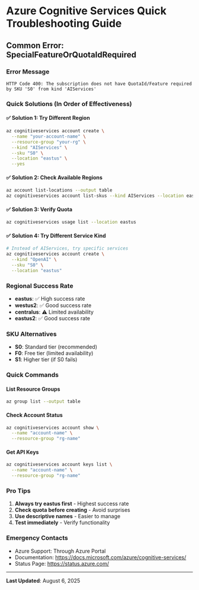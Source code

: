 # Azure Cognitive Services Quick Troubleshooting Guide

## Common Error: SpecialFeatureOrQuotaIdRequired

### Error Message
```
HTTP Code 400: The subscription does not have QuotaId/Feature required by SKU 'S0' from kind 'AIServices'
```

### Quick Solutions (In Order of Effectiveness)

#### ✅ Solution 1: Try Different Region
```bash
az cognitiveservices account create \
  --name "your-account-name" \
  --resource-group "your-rg" \
  --kind "AIServices" \
  --sku "S0" \
  --location "eastus" \
  --yes
```

#### ✅ Solution 2: Check Available Regions
```bash
az account list-locations --output table
az cognitiveservices account list-skus --kind AIServices --location eastus
```

#### ✅ Solution 3: Verify Quota
```bash
az cognitiveservices usage list --location eastus
```

#### ✅ Solution 4: Try Different Service Kind
```bash
# Instead of AIServices, try specific services
az cognitiveservices account create \
  --kind "OpenAI" \
  --sku "S0" \
  --location "eastus"
```

### Regional Success Rate
- **eastus**: ✅ High success rate
- **westus2**: ✅ Good success rate  
- **centralus**: ⚠️ Limited availability
- **eastus2**: ✅ Good success rate

### SKU Alternatives
- **S0**: Standard tier (recommended)
- **F0**: Free tier (limited availability)
- **S1**: Higher tier (if S0 fails)

### Quick Commands

#### List Resource Groups
```bash
az group list --output table
```

#### Check Account Status
```bash
az cognitiveservices account show \
  --name "account-name" \
  --resource-group "rg-name"
```

#### Get API Keys
```bash
az cognitiveservices account keys list \
  --name "account-name" \
  --resource-group "rg-name"
```

### Pro Tips
1. **Always try eastus first** - Highest success rate
2. **Check quota before creating** - Avoid surprises
3. **Use descriptive names** - Easier to manage
4. **Test immediately** - Verify functionality

### Emergency Contacts
- Azure Support: Through Azure Portal
- Documentation: https://docs.microsoft.com/azure/cognitive-services/
- Status Page: https://status.azure.com/

---
**Last Updated**: August 6, 2025
